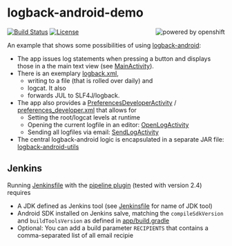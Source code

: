 logback-android-demo
====================

 [![Build Status](https://jenkins.schnatterer.info/job/logback-android-demo/badge/icon)](https://jenkins.schnatterer.info/job/logback-android-demo/)
 [![License](https://img.shields.io/github/license/schnatterer/logback-android-demo.svg)](LICENSE)
 [<img alt="powered by openshift" align="right" src="https://www.openshift.com/images/logos/powered_by_openshift.png"/>](https://www.openshift.com/)

An example that shows some possibilities of using [logback-android](http://tony19.github.io/logback-android/):
- The app issues log statements when pressing a button and displays those in a the main text view (see [MainActivity](app/src/main/java/info/schnatterer/logbackandroiddemo/MainActivity.java)).
- There is an exemplary [logback.xml](app/src/main/assets/logback.xml),
  - writing to a file (that is rolled over daily) and
  - logcat. It also
  - forwards JUL to SLF4J/logback.
- The app also provides a [PreferencesDeveloperActivity](app/src/main/java/info/schnatterer/logbackandroiddemo/PreferencesDeveloperActivity.java) / [preferences_developer.xml](app/src/main/res/xml/preferences_developer.xml) that allows for
  - Setting the root/logcat levels at runtime
  - Opening the current logfile in an editor: [OpenLogActivity](app/src/main/java/info/schnatterer/logbackandroiddemo/OpenLogActivity.java)
  - Sending all logfiles via email: [SendLogActivity](app/src/main/java/info/schnatterer/logbackandroiddemo/SendLogActivity.java)
- The central logback-android logic is encapsulated in a separate JAR file: [logback-android-utils](https://github.com/schnatterer/logback-android-utils)


## Jenkins
Running [Jenkinsfile](Jenkinsfile) with the [pipeline plugin](https://wiki.jenkins-ci.org/display/JENKINS/Pipeline+Plugin) (tested with version 2.4) requires
- A JDK defined as Jenkins tool  (see [Jenkinsfile](Jenkinsfile) for name of JDK tool)
- Android SDK installed on Jenkins salve, matching the `compileSdkVersion` and `buildToolsVersion` as defined in [app/build.gradle](app/build.gradle)
- Optional: You can add a build parameter `RECIPIENTS` that contains a comma-separated list of all email recipie
